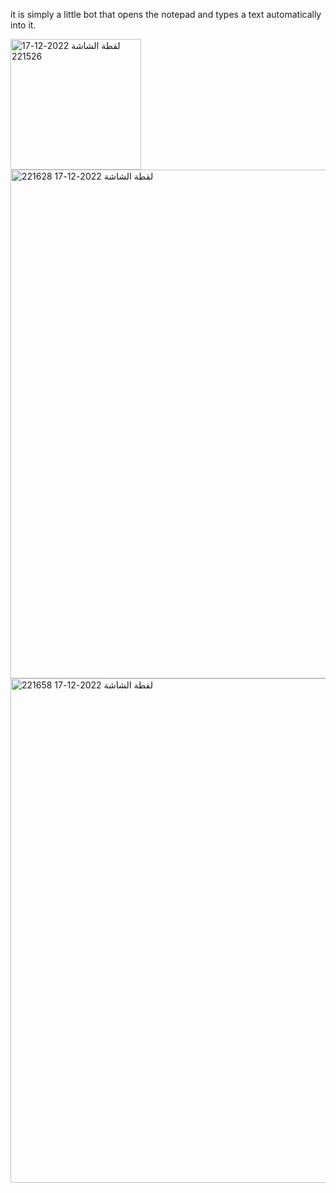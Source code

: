 it is simply a little bot that opens the notepad and types a text automatically into it.

<img width="209" alt="لقطة الشاشة 2022-12-17 221526" src="https://user-images.githubusercontent.com/108181104/208261859-8c6c383d-c3c3-4b5c-b71c-d955a1b276ec.png">

<img width="814" alt="لقطة الشاشة 2022-12-17 221628" src="https://user-images.githubusercontent.com/108181104/208261879-be2319d0-a333-4909-99a2-15b7ea20fde6.png">

<img width="807" alt="لقطة الشاشة 2022-12-17 221658" src="https://user-images.githubusercontent.com/108181104/208261894-7b12046a-049f-4fe6-981b-17dfb8d1c83a.png">
